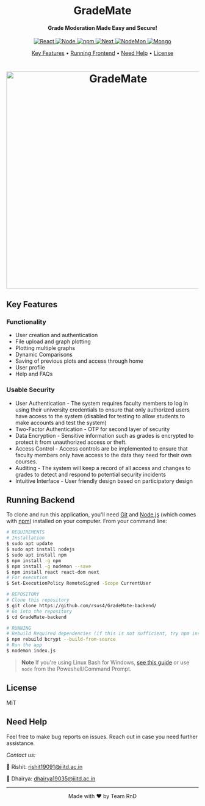 <h1 align="center">
  GradeMate
  <br>
</h1>

<h4 align="center">Grade Moderation Made Easy and Secure!</h4>

<p align="center">
  <a href="https://react.dev/">
    <img src="https://img.shields.io/badge/react-%2320232a.svg?style=for-the-badge&logo=react&logoColor=%2361DAFB"
         alt="React">
  </a>
  <a href="https://nodejs.org/en">
    <img src="https://img.shields.io/badge/node.js-6DA55F?style=for-the-badge&logo=node.js&logoColor=white"
         alt="Node">
  </a>
  <a href="https://www.npmjs.com/">
    <img src="https://img.shields.io/badge/NPM-%23CB3837.svg?style=for-the-badge&logo=npm&logoColor=white"
         alt="npm">
  </a>
  
  <a href="https://nextjs.org/">
    <img src="https://img.shields.io/badge/Next-black?style=for-the-badge&logo=next.js&logoColor=white"
         alt="Next">
  </a>
  <a href="https://nodemon.io/">
    <img src="https://img.shields.io/badge/NODEMON-%23323330.svg?style=for-the-badge&logo=nodemon&logoColor=%BBDEAD"
         alt="NodeMon">
  </a>
  <a href="https://www.mongodb.com/">
    <img src="https://img.shields.io/badge/MongoDB-%234ea94b.svg?style=for-the-badge&logo=mongodb&logoColor=white"
         alt="Mongo">
  </a>
</p>

<p align="center">
  <a href="#key-features">Key Features</a> •
  <a href="#running-frontend">Running Frontend</a> •
  <a href="#need-help">Need Help</a> •
  <a href="#license">License</a>
</p>

<h1 align="center">
  <a href="https://github.com/rsus4/GradeMate-backend/"><img src="https://user-images.githubusercontent.com/55681207/235140518-07be1343-6f9c-4bd0-91e1-ec4b9ed4ba02.png" alt="GradeMate" width="570"></a>
<br>
</h1>


## Key Features

### Functionality
* User creation and authentication
* File upload and graph plotting 
* Plotting multiple graphs
* Dynamic Comparisons
* Saving of previous plots and access through home
* User profile
* Help and FAQs

### Usable Security
* User Authentication - The system requires faculty members to log in using their university credentials to ensure that only authorized users have access to the system (disabled for testing to allow students to make accounts and test the system)
* Two-Factor Authentication - OTP for second layer of security
* Data Encryption - Sensitive information such as grades is encrypted to protect it from unauthorized access or theft.
* Access Control - Access controls are be implemented to ensure that faculty members only have access to the data they need for their own courses.  
* Auditing - The system will keep a record of all access and changes to grades to detect and respond to potential security incidents
* Intuitive Interface - User friendly design based on participatory design


## Running Backend

To clone and run this application, you'll need [Git](https://git-scm.com) and [Node.js](https://nodejs.org/en/download/) (which comes with [npm](http://npmjs.com)) installed on your computer. From your command line:

```bash
# REQUIREMENTS
# Installation 
$ sudo apt update
$ sudo apt install nodejs
$ sudo apt install npm
$ npm install -g npm
$ npm install -g nodemon --save
$ npm install react react-dom next
# For execution
$ Set-ExecutionPolicy RemoteSigned -Scope CurrentUser

# REPOSITORY
# Clone this repository
$ git clone https://github.com/rsus4/GradeMate-backend/
# Go into the repository
$ cd GradeMate-backend

# RUNNING
# Rebuild Required dependencies (if this is not sufficient, try npm install)
$ npm rebuild bcrypt --build-from-source 
# Run the app
$ nodemon index.js
```

> **Note**
> If you're using Linux Bash for Windows, [see this guide](https://www.howtogeek.com/261575/how-to-run-graphical-linux-desktop-applications-from-windows-10s-bash-shell/) or use `node` from the Poweshell/Command Prompt.


## License

MIT


## Need Help
Feel free to make bug reports on issues. Reach out in case you need further assistance. 

*Contact us:*

🎸 Rishit: rishit19091@iiitd.ac.in

🎨 Dhairya: dhairya19035@iiitd.ac.in

*****

<p align="center">
Made with ❤️ by Team RnD
</p>
